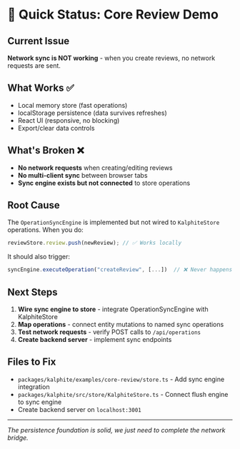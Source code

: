 # 🚨 Quick Status: Core Review Demo

## Current Issue

**Network sync is NOT working** - when you create reviews, no network requests are sent.

## What Works ✅

- Local memory store (fast operations)
- localStorage persistence (data survives refreshes)
- React UI (responsive, no blocking)
- Export/clear data controls

## What's Broken ❌

- **No network requests** when creating/editing reviews
- **No multi-client sync** between browser tabs
- **Sync engine exists but not connected** to store operations

## Root Cause

The `OperationSyncEngine` is implemented but not wired to `KalphiteStore` operations. When you do:

```typescript
reviewStore.review.push(newReview); // ✅ Works locally
```

It should also trigger:

```typescript
syncEngine.executeOperation("createReview", [...])  // ❌ Never happens
```

## Next Steps

1. **Wire sync engine to store** - integrate OperationSyncEngine with KalphiteStore
2. **Map operations** - connect entity mutations to named sync operations
3. **Test network requests** - verify POST calls to `/api/operations`
4. **Create backend server** - implement sync endpoints

## Files to Fix

- `packages/kalphite/examples/core-review/store.ts` - Add sync engine integration
- `packages/kalphite/src/store/KalphiteStore.ts` - Connect flush engine to sync engine
- Create backend server on `localhost:3001`

---

_The persistence foundation is solid, we just need to complete the network bridge._
